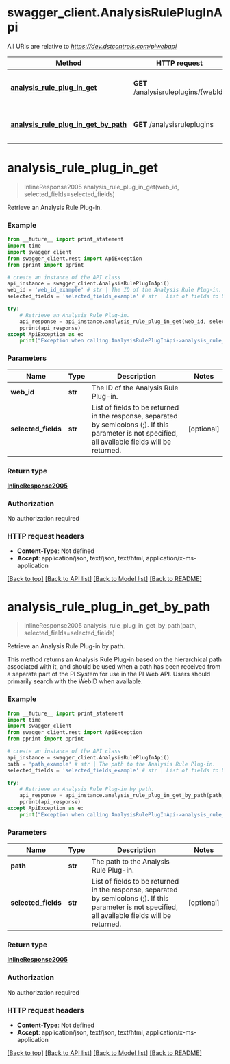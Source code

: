 # swagger_client.AnalysisRulePlugInApi

All URIs are relative to *https://dev.dstcontrols.com/piwebapi*

Method | HTTP request | Description
------------- | ------------- | -------------
[**analysis_rule_plug_in_get**](AnalysisRulePlugInApi.md#analysis_rule_plug_in_get) | **GET** /analysisruleplugins/{webId} | Retrieve an Analysis Rule Plug-in.
[**analysis_rule_plug_in_get_by_path**](AnalysisRulePlugInApi.md#analysis_rule_plug_in_get_by_path) | **GET** /analysisruleplugins | Retrieve an Analysis Rule Plug-in by path.


# **analysis_rule_plug_in_get**
> InlineResponse2005 analysis_rule_plug_in_get(web_id, selected_fields=selected_fields)

Retrieve an Analysis Rule Plug-in.

### Example 
```python
from __future__ import print_statement
import time
import swagger_client
from swagger_client.rest import ApiException
from pprint import pprint

# create an instance of the API class
api_instance = swagger_client.AnalysisRulePlugInApi()
web_id = 'web_id_example' # str | The ID of the Analysis Rule Plug-in.
selected_fields = 'selected_fields_example' # str | List of fields to be returned in the response, separated by semicolons (;). If this parameter is not specified, all available fields will be returned. (optional)

try: 
    # Retrieve an Analysis Rule Plug-in.
    api_response = api_instance.analysis_rule_plug_in_get(web_id, selected_fields=selected_fields)
    pprint(api_response)
except ApiException as e:
    print("Exception when calling AnalysisRulePlugInApi->analysis_rule_plug_in_get: %s\n" % e)
```

### Parameters

Name | Type | Description  | Notes
------------- | ------------- | ------------- | -------------
 **web_id** | **str**| The ID of the Analysis Rule Plug-in. | 
 **selected_fields** | **str**| List of fields to be returned in the response, separated by semicolons (;). If this parameter is not specified, all available fields will be returned. | [optional] 

### Return type

[**InlineResponse2005**](InlineResponse2005.md)

### Authorization

No authorization required

### HTTP request headers

 - **Content-Type**: Not defined
 - **Accept**: application/json, text/json, text/html, application/x-ms-application

[[Back to top]](#) [[Back to API list]](../README.md#documentation-for-api-endpoints) [[Back to Model list]](../README.md#documentation-for-models) [[Back to README]](../README.md)

# **analysis_rule_plug_in_get_by_path**
> InlineResponse2005 analysis_rule_plug_in_get_by_path(path, selected_fields=selected_fields)

Retrieve an Analysis Rule Plug-in by path.

This method returns an Analysis Rule Plug-in based on the hierarchical path associated with it, and should be used when a path has been received from a separate part of the PI System for use in the PI Web API. Users should primarily search with the WebID when available.

### Example 
```python
from __future__ import print_statement
import time
import swagger_client
from swagger_client.rest import ApiException
from pprint import pprint

# create an instance of the API class
api_instance = swagger_client.AnalysisRulePlugInApi()
path = 'path_example' # str | The path to the Analysis Rule Plug-in.
selected_fields = 'selected_fields_example' # str | List of fields to be returned in the response, separated by semicolons (;). If this parameter is not specified, all available fields will be returned. (optional)

try: 
    # Retrieve an Analysis Rule Plug-in by path.
    api_response = api_instance.analysis_rule_plug_in_get_by_path(path, selected_fields=selected_fields)
    pprint(api_response)
except ApiException as e:
    print("Exception when calling AnalysisRulePlugInApi->analysis_rule_plug_in_get_by_path: %s\n" % e)
```

### Parameters

Name | Type | Description  | Notes
------------- | ------------- | ------------- | -------------
 **path** | **str**| The path to the Analysis Rule Plug-in. | 
 **selected_fields** | **str**| List of fields to be returned in the response, separated by semicolons (;). If this parameter is not specified, all available fields will be returned. | [optional] 

### Return type

[**InlineResponse2005**](InlineResponse2005.md)

### Authorization

No authorization required

### HTTP request headers

 - **Content-Type**: Not defined
 - **Accept**: application/json, text/json, text/html, application/x-ms-application

[[Back to top]](#) [[Back to API list]](../README.md#documentation-for-api-endpoints) [[Back to Model list]](../README.md#documentation-for-models) [[Back to README]](../README.md)

